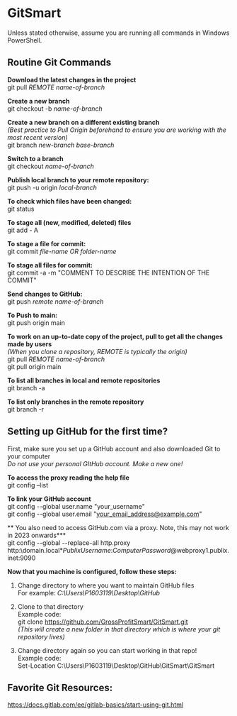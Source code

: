 # GitSmart

Unless stated otherwise, assume you are running all commands in Windows PowerShell.


## Routine Git Commands  
**Download the latest changes in the project**  
git pull *REMOTE* *name-of-branch*

**Create a new branch**  
git checkout -b *name-of-branch*

**Create a new branch on a different existing branch**  
*(Best practice to Pull Origin beforehand to ensure you are working with the most recent version)*   
git branch *new-branch* *base-branch* 

**Switch to a branch**    
git checkout *name-of-branch*    

**Publish local branch to your remote repository:**    
git push -u origin *local-branch*   

**To check which files have been changed:**    
git status  

**To stage all (new, modified, deleted) files**   
git add - A

**To stage a file for commit:**   
git commit *file-name OR folder-name*

**To stage all files for commit:**   
git commit -a -m "COMMENT TO DESCRIBE THE INTENTION OF THE COMMIT"

**Send changes to GitHub:**   
git push *remote* *name-of-branch*

**To Push to main:**   
git push origin main

**To work on an up-to-date copy of the project, pull to get all the changes made by users**   
*(When you clone a repository, REMOTE is typically the origin)*    
git pull *REMOTE* *name-of-branch*    
git pull origin main   

**To list all branches in local and remote repositories**   
git branch -a

**To list only branches in the remote repository**   
git branch -r


## Setting up GitHub for the first time? 
First, make sure you set up a GitHub account and also downloaded Git to your computer    
*Do not use your personal GItHub account. Make a new one!*    

**To access the proxy reading the help file**   
git config –list   

**To link your GitHub account**     
git config --global user.name "your_username"   
git config --global user.email "your_email_address@example.com"

** You also need to access GitHub.com via a proxy. Note, this may not work in 2023 onwards***    
git config --global --replace-all http.proxy http:\domain.local\**PublixUsername*:*ComputerPassword*@webproxy1.publix.inet:9090

**Now that you machine is configured, follow these steps:**    
1. Change directory to where you want to maintain GitHub files      
For example: *C:\Users\P1603119\Desktop\GitHub*   

2. Clone to that directory   
Example code:   
git clone https://github.com/GrossProfitSmart/GitSmart.git   
*(This will create a new folder in that directory which is where your git repository lives)*

3. Change directory again so you can start working in that repo!   
Example code:   
Set-Location C:\Users\P1603119\Desktop\GitHub\GitSmart\GitSmart


## Favorite Git Resources:   
https://docs.gitlab.com/ee/gitlab-basics/start-using-git.html